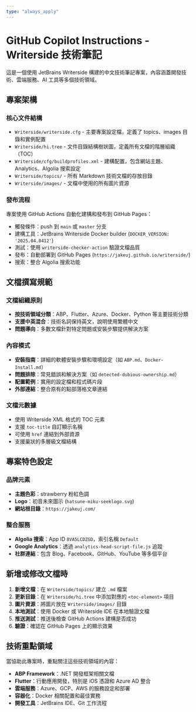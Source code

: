 ```yaml
---
type: "always_apply"
---
```


# GitHub Copilot Instructions - Writerside 技術筆記

這是一個使用 JetBrains Writerside 構建的中文技術筆記專案，內容涵蓋開發技術、雲端服務、AI 工具等多個技術領域。

## 專案架構

### 核心文件結構
- `Writerside/writerside.cfg` - 主要專案設定檔，定義了 topics、images 目錄和實例配置
- `Writerside/hi.tree` - 文件目錄結構樹狀圖，定義所有文檔的階層組織（TOC）
- `Writerside/cfg/buildprofiles.xml` - 建構配置，包含網站主題、Analytics、Algolia 搜索設定
- `Writerside/topics/` - 所有 Markdown 技術文檔的存放目錄
- `Writerside/images/` - 文檔中使用的所有圖片資源

### 發布流程
專案使用 GitHub Actions 自動化建構和發布到 GitHub Pages：
- 觸發條件：push 到 `main` 或 `master` 分支
- 建構工具：JetBrains Writerside Docker builder (`DOCKER_VERSION: '2025.04.8412'`)
- 測試：使用 `writerside-checker-action` 驗證文檔品質
- 發布：自動部署到 GitHub Pages (`https://jakeuj.github.io/writerside/`)
- 搜索：整合 Algolia 搜索功能

## 文檔撰寫規範

### 文檔組織原則
- **按技術領域分類**：ABP、Flutter、Azure、Docker、Python 等主要技術分類
- **支援中英混合**：技術名詞保持英文，說明使用繁體中文
- **問題導向**：多數文檔針對特定問題或安裝步驟提供解決方案

### 內容模式
- **安裝指南**：詳細的軟體安裝步驟和環境設定（如 `ABP.md`、`Docker-Install.md`）
- **問題排除**：常見錯誤和解決方案（如 `detected-dubious-ownership.md`）
- **配置範例**：實用的設定檔和程式碼片段
- **外部連結**：整合原有的點部落格文章連結

### 文檔元數據
- 使用 Writerside XML 格式的 TOC 元素
- 支援 `toc-title` 自訂顯示名稱
- 可使用 `href` 連結到外部資源
- 支援巢狀的多層級文檔結構

## 專案特色設定

### 品牌元素
- **主題色彩**：strawberry 粉紅色調
- **Logo**：初音未來圖示 (`hatsune-miku-seeklogo.svg`)
- **網站根目錄**：`https://jakeuj.com/`

### 整合服務
- **Algolia 搜索**：App ID `8VA5LCDZGD`，索引名稱 `Default`
- **Google Analytics**：透過 `analytics-head-script-file.js` 追蹤
- **社群連結**：包含 Blog、Facebook、GitHub、YouTube 等多個平台

## 新增或修改文檔時

1. **新增文檔**：在 `Writerside/topics/` 建立 `.md` 檔案
2. **更新目錄**：在 `Writerside/hi.tree` 中添加對應的 `<toc-element>` 項目
3. **圖片資源**：將圖片放在 `Writerside/images/` 目錄
4. **本地測試**：使用 Docker 或 Writerside IDE 在本地驗證文檔
5. **推送測試**：推送後檢查 GitHub Actions 建構是否成功
6. **驗證**：確認在 GitHub Pages 上的顯示效果

## 技術重點領域

當協助此專案時，重點關注這些技術領域的內容：
- **ABP Framework**：.NET 開發框架相關文檔
- **Flutter**：行動應用開發，特別是 iOS 憑證和 Azure AD 整合
- **雲端服務**：Azure、GCP、AWS 的服務設定和部署
- **容器化**：Docker 相關配置和最佳實務
- **開發工具**：JetBrains IDE、Git 工作流程